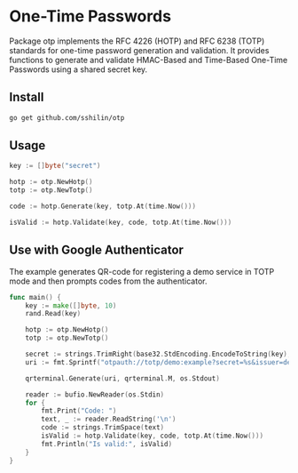 # One-Time Passwords

Package otp implements the RFC 4226 (HOTP) and RFC 6238 (TOTP) standards for one-time password generation and validation. It provides functions to generate and validate HMAC-Based and Time-Based One-Time Passwords using a shared secret key.

## Install

```sh
go get github.com/sshilin/otp
```

## Usage
```go
key := []byte("secret")

hotp := otp.NewHotp()
totp := otp.NewTotp()

code := hotp.Generate(key, totp.At(time.Now()))

isValid := hotp.Validate(key, code, totp.At(time.Now()))
```

## Use with Google Authenticator
The example generates QR-code for registering a demo service in TOTP mode and then prompts codes from the authenticator.
```go
func main() {
	key := make([]byte, 10)
	rand.Read(key)

	hotp := otp.NewHotp()
	totp := otp.NewTotp()

	secret := strings.TrimRight(base32.StdEncoding.EncodeToString(key), "=")
	uri := fmt.Sprintf("otpauth://totp/demo:example?secret=%s&issuer=demo", secret)

	qrterminal.Generate(uri, qrterminal.M, os.Stdout)

	reader := bufio.NewReader(os.Stdin)
	for {
		fmt.Print("Code: ")
		text, _ := reader.ReadString('\n')
		code := strings.TrimSpace(text)
		isValid := hotp.Validate(key, code, totp.At(time.Now()))
		fmt.Println("Is valid:", isValid)
	}
}
```
